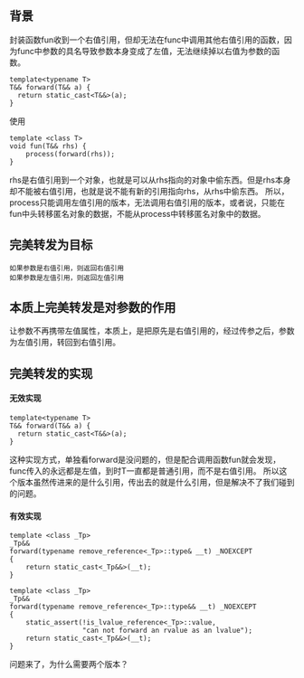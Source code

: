 ## 背景
封装函数fun收到一个右值引用，但却无法在func中调用其他右值引用的函数，因为func中参数的具名导致参数本身变成了左值，无法继续掉以右值为参数的函数。
```
template<typename T>
T&& forward(T&& a) {
  return static_cast<T&&>(a);
}
```
使用
```
template <class T>
void fun(T&& rhs) {
    process(forward(rhs));
}
```
rhs是右值引用到一个对象，也就是可以从rhs指向的对象中偷东西。但是rhs本身却不能被右值引用，也就是说不能有新的引用指向rhs，从rhs中偷东西。
所以，process只能调用左值引用的版本，无法调用右值引用的版本，或者说，只能在fun中头转移匿名对象的数据，不能从process中转移匿名对象中的数据。

## 完美转发为目标
```
如果参数是右值引用，则返回右值引用
如果参数是左值引用，则返回左值引用
```
## 本质上完美转发是对参数的作用

让参数不再携带左值属性，本质上，是把原先是右值引用的，经过传参之后，参数为左值引用，转回到右值引用。

## 完美转发的实现
#### 无效实现
```
template<typename T>
T&& forward(T&& a) {
  return static_cast<T&&>(a);
}
```
这种实现方式，单独看forward是没问题的，但是配合调用函数fun就会发现，func传入的永远都是左值，到时T一直都是普通引用，而不是右值引用。
所以这个版本虽然传进来的是什么引用，传出去的就是什么引用，但是解决不了我们碰到的问题。

#### 有效实现
```
template <class _Tp>
_Tp&&
forward(typename remove_reference<_Tp>::type& __t) _NOEXCEPT
{
    return static_cast<_Tp&&>(__t);
}

template <class _Tp>
_Tp&&
forward(typename remove_reference<_Tp>::type&& __t) _NOEXCEPT
{
    static_assert(!is_lvalue_reference<_Tp>::value,
                  "can not forward an rvalue as an lvalue");
    return static_cast<_Tp&&>(__t);
}
```
问题来了，为什么需要两个版本？
